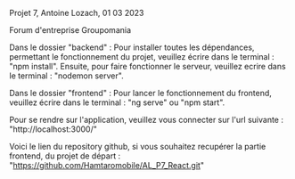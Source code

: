 Projet 7, Antoine Lozach, 01 03 2023

Forum d'entreprise Groupomania

Dans le dossier "backend" :
Pour installer toutes les dépendances, permettant le fonctionnement du projet, veuillez écrire dans le terminal : "npm install".
Ensuite, pour faire fonctionner le serveur, veuillez ecrire dans le terminal : "nodemon server".

Dans le dossier "frontend" :
Pour lancer le fonctionnement du frontend, veuillez écrire dans le terminal : "ng serve" ou "npm start".

Pour se rendre sur l'application, veuillez vous connecter sur l'url suivante : "http://localhost:3000/"

Voici le lien du repository github, si vous souhaitez recupérer la partie frontend, du projet de départ : "https://github.com/Hamtaromobile/AL_P7_React.git"

